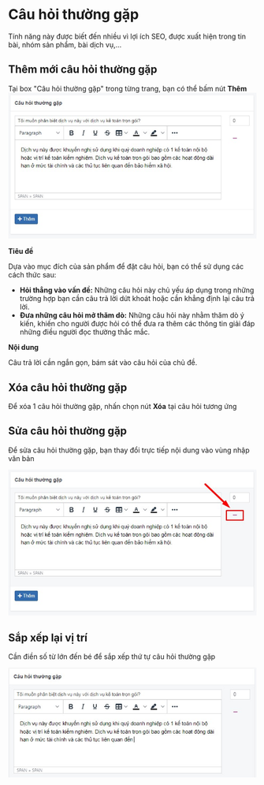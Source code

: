 # Câu hỏi thường gặp

Tính năng này được biết đến nhiều vì lợi ích SEO, được xuất hiện trong tin bài, nhóm sản phẩm, bài dịch vụ,...

## Thêm mới câu hỏi thường gặp

Tại box "Câu hỏi thường gặp" trong từng trang, bạn có thể bấm nút **Thêm**
![faq.jpg](img/faq.jpg)

**Tiêu đề**

Dựa vào mục đích của sản phẩm để đặt câu hỏi, bạn có thể sử dụng các cách thức sau:

- **Hỏi thẳng vào vấn đề:** Những câu hỏi này chủ yếu áp dụng trong những trường hợp bạn cần câu trả lời dứt khoát hoặc cần khẳng định lại câu trả lời.
- **Đưa những câu hỏi mở thăm dò:** Những câu hỏi này nhằm thăm dò ý kiến, khiến cho người được hỏi có thể đưa ra thêm các thông tin giải đáp những điều người đọc thường thắc mắc.

**Nội dung**

Câu trả lời cần ngắn gọn, bám sát vào câu hỏi của chủ đề.

## Xóa câu hỏi thường gặp

Để xóa 1 câu hỏi thường gặp, nhấn chọn nút **Xóa** tại câu hỏi tương ứng

## Sửa câu hỏi thường gặp

Để sửa câu hỏi thường gặp, bạn thay đổi trực tiếp nội dung vào vùng nhập văn bản

![faq-1.jpg](img/faq-1.jpg)

## Sắp xếp lại vị trí

Cần điền số từ lớn đến bé để sắp xếp thứ tự câu hỏi thường gặp

![faq-2.jpg](img/faq-2.jpg)
